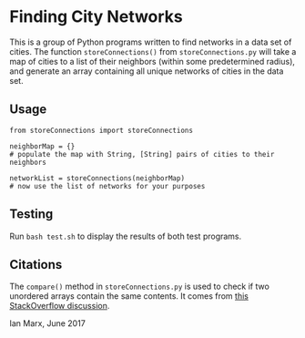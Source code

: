 # Finding City Networks

This is a group of Python programs written to find networks in a data set of cities.
The function `storeConnections()` from `storeConnections.py` will take a map of cities to a list of their neighbors (within some predetermined radius), and generate an array containing all unique networks of cities in the data set.

## Usage
```
from storeConnections import storeConnections

neighborMap = {}
# populate the map with String, [String] pairs of cities to their neighbors

networkList = storeConnections(neighborMap)
# now use the list of networks for your purposes

```

## Testing
Run `bash test.sh` to display the results of both test programs.

## Citations
The `compare()` method in `storeConnections.py` is used to check if two unordered arrays contain the same contents. It comes from [this StackOverflow discussion](https://stackoverflow.com/questions/7828867/how-to-efficiently-compare-two-unordered-lists-not-sets-in-python).

Ian Marx, June 2017
